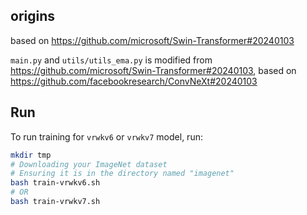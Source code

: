 ## origins

based on https://github.com/microsoft/Swin-Transformer#20240103

`main.py` and `utils/utils_ema.py` is modified from https://github.com/microsoft/Swin-Transformer#20240103, based on https://github.com/facebookresearch/ConvNeXt#20240103

## Run

To run training for `vrwkv6` or `vrwkv7` model, run:

```bash
mkdir tmp
# Downloading your ImageNet dataset
# Ensuring it is in the directory named "imagenet"
bash train-vrwkv6.sh
# OR
bash train-vrwkv7.sh
```
